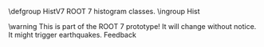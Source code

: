 \defgroup HistV7 ROOT 7 histogram classes.
\ingroup Hist

\warning This is part of the ROOT 7 prototype! It will change without notice. It might trigger earthquakes. Feedback
